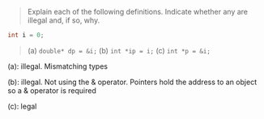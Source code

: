 > Explain each of the following definitions. Indicate whether any are illegal and, if so, why.

```cpp
int i = 0;
```

> (a) `double* dp = &i;`
> (b) `int *ip = i;`
> (c) `int *p = &i;`


(a): illegal. Mismatching types

(b): illegal. Not using the & operator. Pointers hold the address to an object so a & operator is required

(c): legal